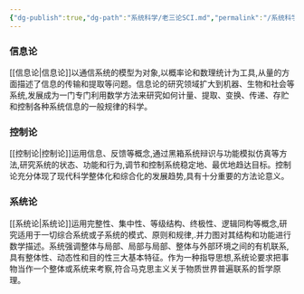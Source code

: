 ```yaml
---
{"dg-publish":true,"dg-path":"系统科学/老三论SCI.md","permalink":"/系统科学/老三论SCI/","dgPassFrontmatter":true,"noteIcon":"","created":"2024-04-16T13:01:27.459+08:00","updated":"2024-04-28T13:57:18.150+08:00"}
---
```


### 信息论
[[信息论\|信息论]]以通信系统的模型为对象,以概率论和数理统计为工具,从量的方面描述了信息的传输和提取等问题。信息论的研究领域扩大到机器、生物和社会等系统,发展成为一门专门利用数学方法来研究如何计量、提取、变换、传递、存贮和控制各种系统信息的一般规律的科学。

### 控制论
[[控制论\|控制论]]运用信息、反馈等概念,通过黑箱系统辩识与功能模拟仿真等方法,研究系统的状态、功能和行为,调节和控制系统稳定地、最优地趋达目标。控制论充分体现了现代科学整体化和综合化的发展趋势,具有十分重要的方法论意义。

### 系统论
[[系统论\|系统论]]运用完整性、集中性、等级结构、终极性、逻辑同构等概念,研究适用于一切综合系统或子系统的模式、原则和规律,.并力图对其结构和功能进行数学描述。系统强调整体与局部、局部与局部、整体与外部环境之间的有机联系,具有整体性、动态性和目的性三大基本特征。作为一种指导思想,系统论要求把事物当作一个整体或系统来考察,符合马克思主义关于物质世界普遍联系的哲学原理。